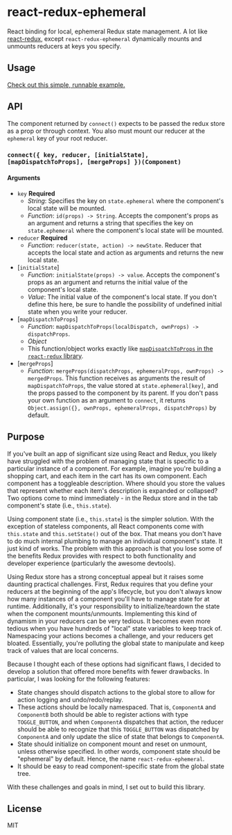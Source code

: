 # react-redux-ephemeral
React binding for local, ephemeral Redux state management. A lot like [react-redux](https://github.com/reactjs/react-redux), except `react-redux-ephemeral` dynamically mounts and unmounts reducers at keys you specify.


## Usage

[Check out this simple, runnable example.](examples/simple.js)

## API

The component returned by `connect()` expects to be passed the redux store as a prop or through context. You also must mount our reducer at the `ephemeral` key of your root reducer.

### `connect({ key, reducer, [initialState], [mapDispatchToProps], [mergeProps] })(Component)`

#### Arguments
  - `key` **Required**
    * *String*: Specifies the key on `state.ephemeral` where the component's local state will be mounted.
    * *Function*: `id(props) -> String`. Accepts the component's props as an argument and returns a string that specifies the key on `state.ephemeral` where the component's local state will be mounted.
  - `reducer` **Required**
    * *Function*: `reducer(state, action) -> newState`. Reducer that accepts the local state and action as arguments and returns the new local state.
  - [`initialState`]
    * *Function*: `initialState(props) -> value`. Accepts the component's props as an argument and returns the initial value of the component's local state.
    * *Value*: The initial value of the component's local state. If you don't define this here, be sure to handle the possibility of undefined initial state when you write your reducer.
  - [`mapDispatchToProps`]
    * *Function*: `mapDispatchToProps(localDispatch, ownProps) -> dispatchProps`.
    * *Object*
    * This function/object works exactly like [`mapDispatchToProps` in the `react-redux` library](https://github.com/reactjs/react-redux/blob/master/docs/api.md#arguments).
  - [`mergeProps`]
    * *Function*: `mergeProps(dispatchProps, ephemeralProps, ownProps) -> mergedProps`. This function receives as arguments the result of `mapDispatchToProps`, the value stored at `state.ephemeral[key]`, and the props passed to the component by its parent. If you don't pass your own function as an argument to `connect`, it returns `Object.assign({}, ownProps, ephemeralProps, dispatchProps)` by default.


## Purpose

If you've built an app of significant size using React and Redux, you likely have struggled with the problem of managing state that is specific to a particular instance of a component. For example, imagine you're building a shopping cart, and each item in the cart has its own component. Each component has a toggleable description. Where should you store the values that represent whether each item's description is expanded or collapsed? Two options come to mind immediately - in the Redux store and in the tab component's state (i.e., `this.state`).

Using component state (i.e., `this.state`) is the simpler solution. With the exception of stateless components, all React components come with `this.state` and `this.setState()` out of the box. That means you don't have to do much internal plumbing to manage an individual component's state. It just kind of works. The problem with this approach is that you lose some of the benefits Redux provides with respect to both functionality and developer experience (particularly the awesome devtools).

Using Redux store has a strong conceptual appeal but it raises some daunting practical challenges. First, Redux requires that you define your reducers at the beginning of the app's lifecycle, but you don't always know how many instances of a component you'll have to manage state for at runtime. Additionally, it's your responsibility to initialize/teardown the state when the component mounts/unmounts. Implementing this kind of dynamism in your reducers can be very tedious. It becomes even more tedious when you have hundreds of "local" state variables to keep track of. Namespacing your actions becomes a challenge, and your reducers get bloated. Essentially, you're polluting the global state to manipulate and keep track of values that are local concerns.

Because I thought each of these options had significant flaws, I decided to develop a solution that offered more benefits with fewer drawbacks. In particular, I was looking for the following features:
  - State changes should dispatch actions to the global store to allow for action logging and undo/redo/replay.
  - These actions should be locally namespaced. That is, `ComponentA` and `ComponentB` both should be able to register actions with type `TOGGLE_BUTTON`, and when `ComponentA` dispatches that action, the reducer should be able to recognize that this `TOGGLE_BUTTON` was dispatched by `ComponentA` and only update the slice of state that belongs to `ComponentA`.
  - State should initialize on component mount and reset on unmount, unless otherwise specified. In other words, component state should be "ephemeral" by default. Hence, the name `react-redux-ephemeral`.
  - It should be easy to read component-specific state from the global state tree.

With these challenges and goals in mind, I set out to build this library.


## License
MIT
